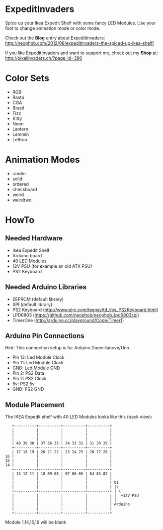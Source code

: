 # ExpeditInvaders

Spice up your Ikea Expedit Shelf with some fancy LED Modules. Use your foot to change animation mode or color mode.

Check out the **Blog** entry about ExpeditInvaders: http://neophob.com/2012/08/expeditinvaders-the-spiced-up-ikea-shelf/

If you like ExpeditInvaders and want to support me, check out my **Shop** at: http://pixelinvaders.ch/?page_id=390

# Color Sets
* RGB
* Rasta
* CGA
* Brazil
* Fizz
* Kitty
* Neon
* Lantern
* Lem­min
* LeBron

# Animation Modes
* ran­dm
* solid
* ordered
* check­board
* weird
* weirdtwo

# HowTo

## Needed Hardware
* Ikea Expedit Shelf
* Arduino board
* 40 LED Modules
* 12V PSU (for example an old ATX PSU)
* PS2 Keyboard

## Needed Arduino Libraries
* EEPROM (default library)
* SPI (default library)
* PS2 Keyboard (http://www.pjrc.com/teensy/td_libs_PS2Keyboard.html)
* LPD6803 (https://github.com/neophob/neophob_lpd6803spi)
* TimerOne (http://arduino.cc/playground/Code/Timer1)

## Arduino Pin Connections
Hint: This connection setup is for Arduino Duemillanove/Uno..
* Pin 13: Led Module Clock
* Pin 11: Led Module Clock
* GND: Led Module GND
* Pin 2: PS2 Data
* Pin 2: PS2 Clock
* 5v: PS2 5v
* GND: PS2 GND

## Module Placement
The IKEA Expedit shelf with 40 LED Modules looks like this (back view):

       +----------+----------+----------+----------+
       |          |          |          |          |
       |          |          |          |          |
       |          |          |          |          |       
       | 40 39 38 | 37 36 35 | 34 33 32 | 31 30 29 |
       +----------+----------+----------+----------+
       | 17 18 19 | 20 21 22 | 23 24 25 | 26 27 28 |
    16 |          |          |          |          |
    15 |          |          |          |          |       
    14 |          |          |          |          |
       +----------+----------+----------+----------+
       | 13 12 11 | 10 09 08 | 07 06 05 | 04 03 02 |
       |          |          |          |          |
       |          |          |          |          | 01       
       |          |          |          |          | |\
       +----------+----------+----------+----------+ | \
       |          |          |          |          | |  +12V PSU
       |          |          |          |          | |
       |          |          |          |          | Arduino      
       |          |          |          |          |
       +----------+----------+----------+----------+
       
Module 1,14,15,16 will be blank
